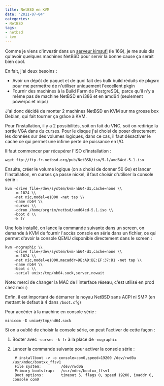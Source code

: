 ```yaml
---
title: NetBSD en KVM
date: "2011-07-04"
categories:
- NetBSD
tags:
- netbsd
- kvm
---
```


Comme je viens d'investir dans un [serveur kimsufi] (le 16G), je me suis dis qu'avoir
quelques machines NetBSD pour servir la bonne cause ça serait bien cool.

<!--more-->

En fait, j'ai deux besoins :

-   Avoir un dépôt de paquet et de quoi fait des bulk build réduits de
    pkgsrc pour me permettre de n'utiliser uniquement l'excellent pkgin
-   Fournir des machines à la Build Farm de PostgreSQL, parce qu'il n'y
    a même pas de machine NetBSD en i386 et en amd64 (seulement powerpc
    et mips)

J'ai donc décidé de monter 2 machines NetBSD en KVM sur ma grosse box
Debian, qui fait tourner ça grâce à KVM.

Pour l'installation, il y a 2 possibilités, soit on fait du VNC, soit on
redirige la sortie VGA dans du curses. Pour le disque j'ai choisi de
poser directement les données sur des volumes logiques, dans ce cas, il
faut désactiver le cache ce qui permet une infime perte de puissance en
I/O.

Il faut commencer par récupérer l'ISO d'installation :

    
    wget ftp://ftp.fr.netbsd.org/pub/NetBSD/iso/5.1/amd64cd-5.1.iso
    

Ensuite, créer le volume logique (on a choisi de donner 50 Go) et lancer
l'installation, en curses ça passe nickel, il faut choisir d'utiliser la
console serie :

    
    kvm -drive file=/dev/system/kvm-nb64-d1,cache=none \\
        -m 1024 \\
        -net nic,model=e1000 -net tap \\
        -name nb64 \\
        -curses \\
        -cdrom /home/orgrim/netbsd/amd64cd-5.1.iso \\
        -boot d \\
        -k fr
    

Une fois installé, on lance la commande suivante dans un screen, on
demande à KVM de fournir l'accès console en série dans un fichier, ce
qui permet d'avoir la console QEMU disponible directement dans le
screen :

    
    kvm -nographic \\
        -drive file=/dev/system/kvm-nb64-d1,cache=none \\
        -m 1024 \\
        -net nic,model=e1000,macaddr=DE:AD:BE:EF:37:D1 -net tap \\
        -name nb64 \\
        -boot c \\
        -serial unix:/tmp/nb64.sock,server,nowait
    

Note: merci de changer la MAC de l'interface réseau, c'est utilisé en
prod chez moi :)

Enfin, il est important de démarrer le noyau NetBSD sans ACPI ni SMP (en
mettant le defaut à 4 dans `/boot.cfg`)

Pour accéder à la machine en console série :

    
    minicom -D unix#/tmp/nd64.sock
    

Si on a oublié de choisir la console série, on peut l'activer de cette
façon :

1. Booter avec `-curses -k fr` à la place de `-nographic`
2. Lancer la commande suivante pour activer la console série : 
    
        # installboot -v -o console=com0,speed=19200 /dev/rwd0a /usr/mdec/bootxx_ffsv1
        File system:         /dev/rwd0a
        Primary bootstrap:   /usr/mdec/bootxx_ffsv1
        Boot options:        timeout 5, flags 0, speed 19200, ioaddr 0, console com0
        
    

[serveur kimsufi]: http://www.kimsufi.com/fr/
